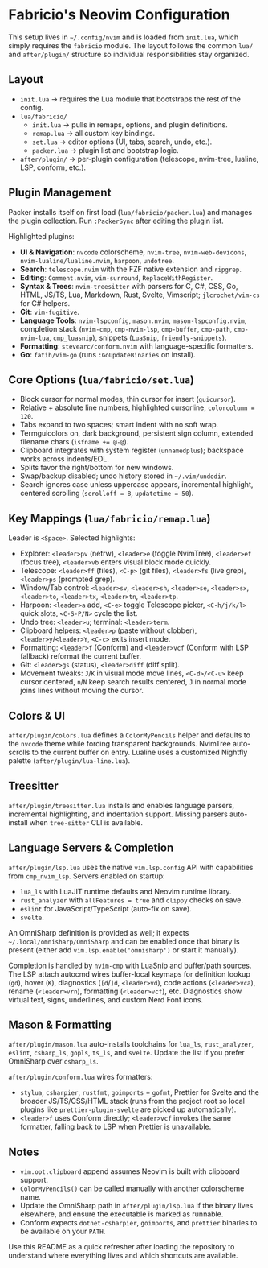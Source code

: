 # Fabricio's Neovim Configuration

This setup lives in `~/.config/nvim` and is loaded from `init.lua`, which simply requires the `fabricio` module. The layout follows the common `lua/` and `after/plugin/` structure so individual responsibilities stay organized.

## Layout

- `init.lua` → requires the Lua module that bootstraps the rest of the config.
- `lua/fabricio/`
  - `init.lua` → pulls in remaps, options, and plugin definitions.
  - `remap.lua` → all custom key bindings.
  - `set.lua` → editor options (UI, tabs, search, undo, etc.).
  - `packer.lua` → plugin list and bootstrap logic.
- `after/plugin/` → per-plugin configuration (telescope, nvim-tree, lualine, LSP, conform, etc.).

## Plugin Management

Packer installs itself on first load (`lua/fabricio/packer.lua`) and manages the plugin collection. Run `:PackerSync` after editing the plugin list.

Highlighted plugins:

- **UI & Navigation**: `nvcode` colorscheme, `nvim-tree`, `nvim-web-devicons`, `nvim-lualine/lualine.nvim`, `harpoon`, `undotree`.
- **Search**: `telescope.nvim` with the FZF native extension and `ripgrep`.
- **Editing**: `Comment.nvim`, `vim-surround`, `ReplaceWithRegister`.
- **Syntax & Trees**: `nvim-treesitter` with parsers for C, C#, CSS, Go, HTML, JS/TS, Lua, Markdown, Rust, Svelte, Vimscript; `jlcrochet/vim-cs` for C# helpers.
- **Git**: `vim-fugitive`.
- **Language Tools**: `nvim-lspconfig`, `mason.nvim`, `mason-lspconfig.nvim`, completion stack (`nvim-cmp`, `cmp-nvim-lsp`, `cmp-buffer`, `cmp-path`, `cmp-nvim-lua`, `cmp_luasnip`), snippets (`LuaSnip`, `friendly-snippets`).
- **Formatting**: `stevearc/conform.nvim` with language-specific formatters.
- **Go**: `fatih/vim-go` (runs `:GoUpdateBinaries` on install).

## Core Options (`lua/fabricio/set.lua`)

- Block cursor for normal modes, thin cursor for insert (`guicursor`).
- Relative + absolute line numbers, highlighted cursorline, `colorcolumn = 120`.
- Tabs expand to two spaces; smart indent with no soft wrap.
- Termguicolors on, dark background, persistent sign column, extended filename chars (`isfname += @-@`).
- Clipboard integrates with system register (`unnamedplus`); backspace works across indents/EOL.
- Splits favor the right/bottom for new windows.
- Swap/backup disabled; undo history stored in `~/.vim/undodir`.
- Search ignores case unless uppercase appears, incremental highlight, centered scrolling (`scrolloff = 8`, `updatetime = 50`).

## Key Mappings (`lua/fabricio/remap.lua`)

Leader is `<Space>`. Selected highlights:

- Explorer: `<leader>pv` (netrw), `<leader>e` (toggle NvimTree), `<leader>ef` (focus tree), `<leader>vb` enters visual block mode quickly.
- Telescope: `<leader>ff` (files), `<C-p>` (git files), `<leader>fs` (live grep), `<leader>ps` (prompted grep).
- Window/Tab control: `<leader>sv`, `<leader>sh`, `<leader>se`, `<leader>sx`, `<leader>to`, `<leader>tx`, `<leader>tn`, `<leader>tp`.
- Harpoon: `<leader>a` add, `<C-e>` toggle Telescope picker, `<C-h/j/k/l>` quick slots, `<C-S-P/N>` cycle the list.
- Undo tree: `<leader>u`; terminal: `<leader>term`.
- Clipboard helpers: `<leader>p` (paste without clobber), `<leader>y`/`<leader>Y`, `<C-c>` exits insert mode.
- Formatting: `<leader>f` (Conform) and `<leader>vcf` (Conform with LSP fallback) reformat the current buffer.
- Git: `<leader>gs` (status), `<leader>diff` (diff split).
- Movement tweaks: `J`/`K` in visual mode move lines, `<C-d>/<C-u>` keep cursor centered, `n`/`N` keep search results centered, `J` in normal mode joins lines without moving the cursor.

## Colors & UI

`after/plugin/colors.lua` defines a `ColorMyPencils` helper and defaults to the `nvcode` theme while forcing transparent backgrounds. NvimTree auto-scrolls to the current buffer on entry. Lualine uses a customized Nightfly palette (`after/plugin/lua-line.lua`).

## Treesitter

`after/plugin/treesitter.lua` installs and enables language parsers, incremental highlighting, and indentation support. Missing parsers auto-install when `tree-sitter` CLI is available.

## Language Servers & Completion

`after/plugin/lsp.lua` uses the native `vim.lsp.config` API with capabilities from `cmp_nvim_lsp`. Servers enabled on startup:

- `lua_ls` with LuaJIT runtime defaults and Neovim runtime library.
- `rust_analyzer` with `allFeatures = true` and `clippy` checks on save.
- `eslint` for JavaScript/TypeScript (auto-fix on save).
- `svelte`.

An OmniSharp definition is provided as well; it expects `~/.local/omnisharp/OmniSharp` and can be enabled once that binary is present (either add `vim.lsp.enable('omnisharp')` or start it manually).

Completion is handled by `nvim-cmp` with LuaSnip and buffer/path sources. The LSP attach autocmd wires buffer-local keymaps for definition lookup (`gd`), hover (`K`), diagnostics (`[d`/`]d`, `<leader>vd`), code actions (`<leader>vca`), rename (`<leader>vrn`), formatting (`<leader>vcf`), etc. Diagnostics show virtual text, signs, underlines, and custom Nerd Font icons.

## Mason & Formatting

`after/plugin/mason.lua` auto-installs toolchains for `lua_ls`, `rust_analyzer`, `eslint`, `csharp_ls`, `gopls`, `ts_ls`, and `svelte`. Update the list if you prefer OmniSharp over `csharp_ls`.

`after/plugin/conform.lua` wires formatters:

- `stylua`, `csharpier`, `rustfmt`, `goimports` + `gofmt`, Prettier for Svelte and the broader JS/TS/CSS/HTML stack (runs from the project root so local plugins like `prettier-plugin-svelte` are picked up automatically).
- `<leader>f` uses Conform directly; `<leader>vcf` invokes the same formatter, falling back to LSP when Prettier is unavailable.

## Notes

- `vim.opt.clipboard` append assumes Neovim is built with clipboard support.
- `ColorMyPencils()` can be called manually with another colorscheme name.
- Update the OmniSharp path in `after/plugin/lsp.lua` if the binary lives elsewhere, and ensure the executable is marked as runnable.
- Conform expects `dotnet-csharpier`, `goimports`, and `prettier` binaries to be available on your `PATH`.

Use this README as a quick refresher after loading the repository to understand where everything lives and which shortcuts are available.
